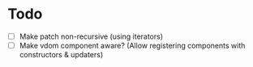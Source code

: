 Todo
====

- [ ] Make patch non-recursive (using iterators)
- [ ] Make vdom component aware? (Allow registering components with constructors & updaters)
